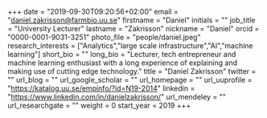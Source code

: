+++ date = "2019-09-30T09:20:56+02:00" email = "daniel.zakrisson@farmbio.uu.se" firstname = "Daniel" initials = "" job_title = "University Lecturer" lastname = "Zakrisson" nickname = "Daniel" orcid = "0000-0001-9031-3251" photo_file = "people/daniel.jpeg" research_interests = ["Analytics","large scale infrastructure","AI","machine learning"] short_bio = "" long_bio = "Lecturer, tech entrepreneur and machine learning enthusiast with a long experience of explaining and making use of cutting edge technology." title = "Daniel Zakrisson" twitter = "" url_blog = "" url_google_scholar = "" url_homepage = "" url_uuprofile = "https://katalog.uu.se/empinfo/?id=N19-2014" linkedin = "https://www.linkedin.com/in/danielzakrisson/" url_mendeley = "" url_researchgate = "" weight = 0 start_year = 2019 +++
